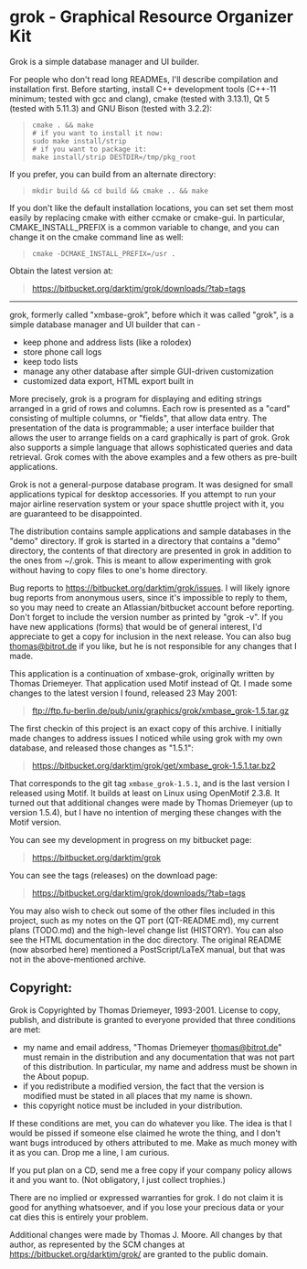 grok - Graphical Resource Organizer Kit
=======================================

Grok is a simple database manager and UI builder.

For people who don't read long READMEs, I'll describe compilation and
installation first.  Before starting, install C++ development tools
(C++-11 minimum; tested with gcc and clang), cmake (tested with
3.13.1), Qt 5 (tested with 5.11.3) and GNU Bison (tested with 3.2.2):

>     cmake . && make
>     # if you want to install it now:
>     sudo make install/strip
>     # if you want to package it:
>     make install/strip DESTDIR=/tmp/pkg_root

If you prefer, you can build from an alternate directory:

>     mkdir build && cd build && cmake .. && make

If you don't like the default installation locations, you can set set
them most easily by replacing cmake with either ccmake or cmake-gui.
In particular, CMAKE_INSTALL_PREFIX is a common variable to change,
and you can change it on the cmake command line as well:

>     cmake -DCMAKE_INSTALL_PREFIX=/usr .

Obtain the latest version at:

> <https://bitbucket.org/darktjm/grok/downloads/?tab=tags>

---------------------------------------

grok, formerly called "xmbase-grok", before which it was called
"grok", is a simple database manager and UI builder that can -

  *  keep phone and address lists (like a rolodex)
  *  store phone call logs
  *  keep todo lists
  *  manage any other database after simple GUI-driven customization
  *  customized data export, HTML export built in

More precisely, grok is a program for displaying and editing strings
arranged in a grid of rows and columns. Each row is presented as a "card"
consisting of multiple columns, or "fields", that allow data entry. The
presentation of the data is programmable; a user interface builder that
allows the user to arrange fields on a card graphically is part of grok.
Grok also supports a simple language that allows sophisticated queries
and data retrieval. Grok comes with the above examples and a few others
as pre-built applications.

Grok is not a general-purpose database program. It was designed for small
applications typical for desktop accessories. If you attempt to run your
major airline reservation system or your space shuttle project with it,
you are guaranteed to be disappointed.

The distribution contains sample applications and sample databases in the
"demo" directory. If grok is started in a directory that contains a
"demo" directory, the contents of that directory are presented in grok
in addition to the ones from ~/.grok. This is meant to allow experimenting
with grok without having to copy files to one's home directory.

Bug reports to <https://bitbucket.org/darktjm/grok/issues>.  I will
likely ignore bug reports from anonymous users, since it's impossible
to reply to them, so you may need to create an Atlassian/bitbucket
account before reporting.  Don't forget to include the version number
as printed by "grok -v". If you have new applications (forms) that
would be of general interest, I'd appreciate to get a copy for
inclusion in the next release.  You can also bug thomas@bitrot.de if
you like, but he is not responsible for any changes that I made.

This application is a continuation of xmbase-grok, originally written
by Thomas Driemeyer.  That application used Motif instead of Qt.  I
made some changes to the latest version I found, released 23 May 2001:

>   <ftp://ftp.fu-berlin.de/pub/unix/graphics/grok/xmbase_grok-1.5.tar.gz>

The first checkin of this project is an exact copy of this archive.  I
initially made changes to address issues I noticed while using grok
with my own database, and released those changes as "1.5.1":

> <https://bitbucket.org/darktjm/grok/get/xmbase_grok-1.5.1.tar.bz2>

That corresponds to the git tag `xmbase_grok-1.5.1`, and is the last
version I released using Motif.  It builds at least on Linux using
OpenMotif 2.3.8.  It turned out that additional changes were made by
Thomas Driemeyer (up to version 1.5.4), but I have no intention of
merging these changes with the Motif version.

You can see my development in progress on my bitbucket page:

> <https://bitbucket.org/darktjm/grok>

You can see the tags (releases) on the download page:

> <https://bitbucket.org/darktjm/grok/downloads/?tab=tags>

You may also wish to check out some of the other files included in
this project, such as my notes on the QT port (QT-README.md), my
current plans (TODO.md) and the high-level change list (HISTORY).
You can also see the HTML documentation in the doc directory.  The
original README (now absorbed here) mentioned a PostScript/LaTeX
manual, but that was not in the above-mentioned archive.

Copyright:
---------

Grok is Copyrighted by Thomas Driemeyer, 1993-2001. License
to copy, publish, and distribute is granted to everyone provided that
three conditions are met:

- my name and email address, "Thomas Driemeyer <thomas@bitrot.de>"
  must remain in the distribution and any documentation that was not
  part of this distribution. In particular, my name and address must
  be shown in the About popup.
- if you redistribute a modified version, the fact that the version
  is modified must be stated in all places that my name is shown.
- this copyright notice must be included in your distribution.

If these conditions are met, you can do whatever you like. The idea is
that I would be pissed if someone else claimed he wrote the thing, and
I don't want bugs introduced by others attributed to me. Make as much
money with it as you can. Drop me a line, I am curious.

If you put plan on a CD, send me a free copy if your company policy
allows it and you want to. (Not obligatory, I just collect trophies.)

There are no implied or expressed warranties for grok. I do not claim it
is good for anything whatsoever, and if you lose your precious data or
your cat dies this is entirely your problem.

Additional changes were made by Thomas J. Moore.  All changes by that
author, as represented by the SCM changes at
<https://bitbucket.org/darktjm/grok/> are granted to the public
domain.

